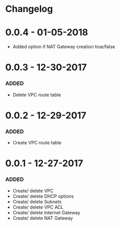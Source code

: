 # Changelog

# 0.0.4 - 01-05-2018
- Added option if NAT Gateway creation true/false

# 0.0.3 - 12-30-2017
### ADDED
- Delete VPC route table

# 0.0.2 - 12-29-2017
### ADDED
- Create VPC route table

# 0.0.1 - 12-27-2017
### ADDED
- Create/ delete VPC
- Create/ delete DHCP options
- Create/ delete Subnets
- Create/ delete VPC ACL
- Create/ delete Internet Gateway
- Create/ delete NAT Gateway
